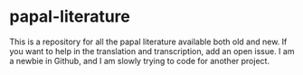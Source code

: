 # papal-literature
This is a repository for all the papal literature available both old and new. If you want to help in the translation and transcription, add an open issue. I am a newbie in Github, and I am slowly trying to code for another project.
